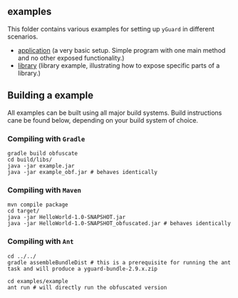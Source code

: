 examples
--------

This folder contains various examples for setting up `yGuard` in different scenarios.

- [application](application/) (a very basic setup. Simple program with one main method and no other exposed functionality.)
- [library](library/) (library example, illustrating how to expose specific parts of a library.) 

## Building a example

All examples can be built using all major build systems. Build instructions cane be found below, depending on your build system of choice.

### Compiling with `Gradle`

```
gradle build obfuscate
cd build/libs/
java -jar example.jar
java -jar example_obf.jar # behaves identically
```

### Compiling with `Maven`

```
mvn compile package
cd target/
java -jar HelloWorld-1.0-SNAPSHOT.jar
java -jar HelloWorld-1.0-SNAPSHOT_obfuscated.jar # behaves identically
```

### Compiling with `Ant`


```
cd ../../
gradle assembleBundleDist # this is a prerequisite for running the ant task and will produce a yguard-bundle-2.9.x.zip

cd examples/example
ant run # will directly run the obfuscated version
```
